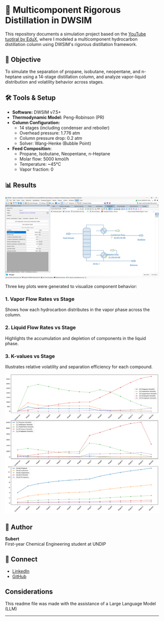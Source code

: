 # 🧪 Multicomponent Rigorous Distillation in DWSIM

This repository documents a simulation project based on the [YouTube tuotiral by EduX](https://www.youtube.com/watch?v=U9JQXqgsx4s), where I modeled a multicomponent hydrocarbon distillation column using DWSIM's rigorous distillation framework.

## 🎯 Objective

To simulate the separation of propane, isobutane, neopentane, and n-heptane using a 14-stage distillation column, and analyze vapor-liquid distribution and volatility behavior across stages.

## 🛠️ Tools & Setup

- **Software:** DWSIM v7.5+
- **Thermodynamic Model:** Peng-Robinson (PR)
- **Column Configuration:**
  - 14 stages (including condenser and reboiler)
  - Overhead pressure: 1.776 atm
  - Column pressure drop: 0.2 atm
  - Solver: Wang-Henke (Bubble Point)
- **Feed Composition:**
  - Propane, Isobutane, Neopentane, n-Heptane
  - Molar flow: 5000 kmol/h
  - Temperature: ~45°C
  - Vapor fraction: 0

## 📊 Results

![DWSIM Simulation](https://github.com/Subtlr/dwsim_projects/blob/main/rigorous_distillation/images/the%20thing.png)

Three key plots were generated to visualize component behavior:

### 1. Vapor Flow Rates vs Stage
Shows how each hydrocarbon distributes in the vapor phase across the column.

### 2. Liquid Flow Rates vs Stage
Highlights the accumulation and depletion of components in the liquid phase.

### 3. K-values vs Stage
Illustrates relative volatility and separation efficiency for each compound.

![Vapor Flow Graph](https://github.com/Subtlr/dwsim_projects/blob/main/rigorous_distillation/images/download.png)

## 🧠 Author

**Subert**  
First-year Chemical Engineering student at UNDIP  

## 🔗 Connect

- [LinkedIn](https://www.linkedin.com/in/fadly-nabil-liantama-550284371/)
- [GitHub](https://github.com/Subtlr)

## Considerations
This readme file was made with the assistance of a Large Language Model (LLM)

---

